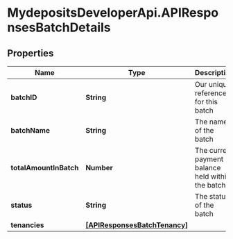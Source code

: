 # MydepositsDeveloperApi.APIResponsesBatchDetails

## Properties

Name | Type | Description | Notes
------------ | ------------- | ------------- | -------------
**batchID** | **String** | Our unique reference for this batch | [optional] 
**batchName** | **String** | The name of the batch | [optional] 
**totalAmountInBatch** | **Number** | The current payment balance held within the batch | [optional] 
**status** | **String** | The status of the batch | [optional] 
**tenancies** | [**[APIResponsesBatchTenancy]**](APIResponsesBatchTenancy.md) |  | [optional] 


